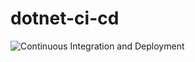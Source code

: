 # dotnet-ci-cd

![Continuous Integration and Deployment](https://github.com/hauju/dotnet-ci-cd/workflows/Continuous%20Integration%20and%20Deployment/badge.svg)